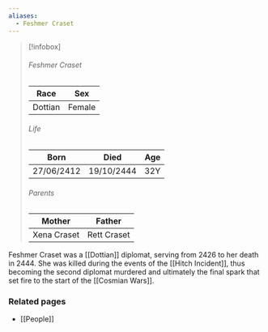 ```yaml
---
aliases:
  - Feshmer Craset
---
```


> [!infobox]
> ###### Feshmer Craset
> | Race | Sex |
> | ----- | -----|
> | Dottian | Female |
> ###### Life
> | Born | Died | Age |
> | ----- | ----- | ----- |
> | 27/06/2412 | 19/10/2444 | 32Y |
> ###### Parents
> | Mother | Father |
> | ----- | ----- |
> | Xena Craset | Rett Craset |

Feshmer Craset was a [[Dottian]] diplomat, serving from 2426 to her death in 2444. She was killed during the events of the [[Hitch Incident]], thus becoming the second diplomat murdered and ultimately the final spark that set fire to the start of the [[Cosmian Wars]].


### Related pages

- [[People]]